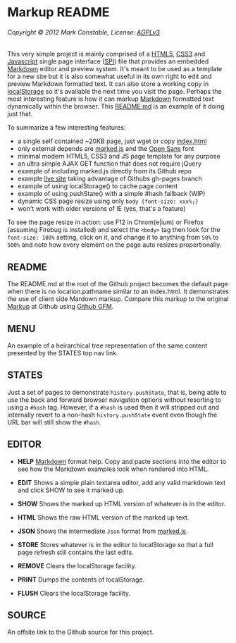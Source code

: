 Markup README
=============

###### Copyright &copy; 2012 Mark Constable, License: [AGPLv3]

This very simple project is mainly comprised of a [HTML5], [CSS3]
and [Javascript] single page interface ([SPI]) file that provides
an embedded [Markdown] editor and preview system. It's meant to
be used as a template for a new site but it is also somewhat
useful in its own right to edit and preview Markdown formatted
text. It can also store a working copy in [localStorage] so it's
available the next time you visit the page. Perhaps the most
interesting feature is how it can markup [Markdown] formatted
text dynamically within the browser. This [README.md] is an
example of it doing just that.

To summarize a few interesting features:

* a single self contained ~20KB page, just wget or copy [index.html]
* only external depends are [marked.js] and the [Open Sans] font
* minimal modern HTML5, CSS3 and JS page template for any purpose
* an ultra simple AJAX GET function that does not require jQuery
* example of including marked.js directly from its Github repo
* example [live site] taking advantage of Githubs gh-pages branch
* example of using localStorage() to cache page content
* example of using pushState() with a simple #hash fallback (WIP)
* dynamic CSS page resize using only `body {font-size: xxx%;}`
* won't work with older versions of IE (yes, that's a feature)

To see the page resize in action: use F12 in Chrom(e|ium) or
Firefox (assuming Firebug is installed) and select the `<body>`
tag then look for the `font-size: 100%` setting, click on it, and
change it to anything from `50%` to `500%` and note how every
element on the page auto resizes proportionally.

README
------

The README.md at the root of the Github project becomes the
default page when there is no location.pathname similar to an
index.html. It demonstrates the use of client side Mardown
markup. Compare this markup to the original [Markup] at Github
using [Github GFM].

MENU
----

An example of a heirarchical tree representation of the same
content presented by the STATES top nav link.


STATES
------

Just a set of pages to demonstrate `history.pushState`, that is,
being able to use the back and forward browser navigation options
without resorting to using a `#hash` tag. However, if a `#hash`
is used then it will stripped out and internally revert to a
non-hash `history.pushState` event even though the URL bar will
still show the `#hash`.

EDITOR
------

- **HELP**
  [Markdown] format help. Copy and paste sections into the
  editor to see how the Markdown examples look when rendered into
  HTML.

- **EDIT**
  Shows a simple plain textarea editor, add any valid markdown
  text and click SHOW to see it marked up.

- **SHOW**
  Shows the marked up HTML version of whatever is in the editor.

- **HTML**
  Shows the raw HTML version of the marked up text.

- **JSON**
  Shows the intermediate `Json` format from [marked.js].

- **STORE**
  Stores whatever is in the editor to localStorage so that a full
  page refresh still contains the last edits.

- **REMOVE**
  Clears the localStorage facility.

- **PRINT**
  Dumps the contents of localStorage.

- **FLUSH**
  Clears the localStorage facility.

SOURCE
------

An offsite link to the Github source for this project.

[AGPLv3]: http://www.gnu.org/licenses/agpl.html
[Showdown]: https://github.com/coreyti/showdown
[Markdown]: http://daringfireball.net/projects/markdown
[index.html]: http://markc.github.com/markup/index.html
[pages.github.com]: http://pages.github.com
[marked.js]: https://github.com/chjj/marked
[Open Sans]: http://fonts.googleapis.com/css?family=Open+Sans:300
[Markup]: http://github.com/markc/markup
[live site]: http://markc.github.com/markup
[QtCreator]: http://qt-project.org/wiki/Qt_Creator_Releases
[Github GFM]: http://github.github.com/github-flavored-markdown/
[SPI]: http://en.wikipedia.org/wiki/Single-page_application
[HTML5]: http://en.wikipedia.org/wiki/HTML5
[CSS3]: http://en.wikipedia.org/wiki/CSS3#CSS_3
[Javascript]: http://en.wikipedia.org/wiki/Javascript
[README.md]: README.md
[localStorage]: http://en.wikipedia.org/wiki/LocalStorage
